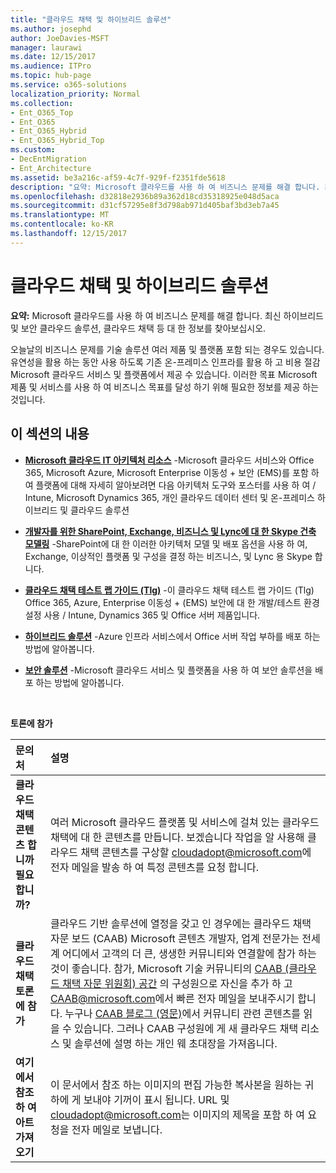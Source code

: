 ```yaml
---
title: "클라우드 채택 및 하이브리드 솔루션"
ms.author: josephd
author: JoeDavies-MSFT
manager: laurawi
ms.date: 12/15/2017
ms.audience: ITPro
ms.topic: hub-page
ms.service: o365-solutions
localization_priority: Normal
ms.collection:
- Ent_O365_Top
- Ent_O365
- Ent_O365_Hybrid
- Ent_O365_Hybrid_Top
ms.custom:
- DecEntMigration
- Ent_Architecture
ms.assetid: be3a216c-af59-4c7f-929f-f2351fde5618
description: "요약: Microsoft 클라우드를 사용 하 여 비즈니스 문제를 해결 합니다. 최신 하이브리드 및 보안 클라우드 솔루션, 클라우드 채택 등 대 한 정보를 찾아보십시오."
ms.openlocfilehash: d32818e2936b89a362d18cd35318925e048d5aca
ms.sourcegitcommit: d31cf57295e8f3d798ab971d405baf3bd3eb7a45
ms.translationtype: MT
ms.contentlocale: ko-KR
ms.lasthandoff: 12/15/2017
---
```

# <a name="cloud-adoption-and-hybrid-solutions"></a>클라우드 채택 및 하이브리드 솔루션

 **요약:** Microsoft 클라우드를 사용 하 여 비즈니스 문제를 해결 합니다. 최신 하이브리드 및 보안 클라우드 솔루션, 클라우드 채택 등 대 한 정보를 찾아보십시오.
  
오늘날의 비즈니스 문제를 기술 솔루션 여러 제품 및 플랫폼 포함 되는 경우도 있습니다. 유연성을 활용 하는 동안 사용 하도록 기존 온-프레미스 인프라를 활용 하 고 비용 절감 Microsoft 클라우드 서비스 및 플랫폼에서 제공 수 있습니다. 이러한 목표 Microsoft 제품 및 서비스를 사용 하 여 비즈니스 목표를 달성 하기 위해 필요한 정보를 제공 하는 것입니다. 
  
## <a name="in-this-section"></a>이 섹션의 내용

- **[Microsoft 클라우드 IT 아키텍처 리소스](microsoft-cloud-it-architecture-resources.md)** -Microsoft 클라우드 서비스와 Office 365, Microsoft Azure, Microsoft Enterprise 이동성 + 보안 (EMS)를 포함 하 여 플랫폼에 대해 자세히 알아보려면 다음 아키텍처 도구와 포스터를 사용 하 여 / Intune, Microsoft Dynamics 365, 개인 클라우드 데이터 센터 및 온-프레미스 하이브리드 및 클라우드 솔루션
    
- **[개발자를 위한 SharePoint, Exchange, 비즈니스 및 Lync에 대 한 Skype 건축 모델링](architectural-models-for-sharepoint-exchange-skype-for-business-and-lync.md)** -SharePoint에 대 한 이러한 아키텍처 모델 및 배포 옵션을 사용 하 여, Exchange, 이상적인 플랫폼 및 구성을 결정 하는 비즈니스, 및 Lync 용 Skype 합니다.
    
- **[클라우드 채택 테스트 랩 가이드 (Tlg)](cloud-adoption-test-lab-guides-tlgs.md)** -이 클라우드 채택 테스트 랩 가이드 (Tlg) Office 365, Azure, Enterprise 이동성 + (EMS) 보안에 대 한 개발/테스트 환경 설정 사용 / Intune, Dynamics 365 및 Office 서버 제품입니다.
    
- **[하이브리드 솔루션](hybrid-solutions.md)** -Azure 인프라 서비스에서 Office 서버 작업 부하를 배포 하는 방법에 알아봅니다.
    
- **[보안 솔루션](security-solutions.md)** -Microsoft 클라우드 서비스 및 플랫폼을 사용 하 여 보안 솔루션을 배포 하는 방법에 알아봅니다.

<br/>

**토론에 참가**

|**문의처**|**설명**|
|:-----|:-----|
|**클라우드 채택 콘텐츠 합니까 필요 합니까?** <br/> |여러 Microsoft 클라우드 플랫폼 및 서비스에 걸쳐 있는 클라우드 채택에 대 한 콘텐츠를 만듭니다. 보겠습니다 작업을 알 사용해 클라우드 채택 콘텐츠를 구상할 [cloudadopt@microsoft.com](mailto:cloudadopt@microsoft.com?Subject=[Cloud%20Adoption%20Content%20Feedback]:%20)에 전자 메일을 발송 하 여 특정 콘텐츠를 요청 합니다.<br/> |
|**클라우드 채택 토론에 참가** <br/> |클라우드 기반 솔루션에 열정을 갖고 인 경우에는 클라우드 채택 자문 보드 (CAAB) Microsoft 콘텐츠 개발자, 업계 전문가는 전세계 어디에서 고객의 더 큰, 생생한 커뮤니티와 연결할에 참가 하는 것이 좋습니다. 참가, Microsoft 기술 커뮤니티의 [CAAB (클라우드 채택 자문 위원회) 공간](https://aka.ms/caab) 의 구성원으로 자신을 추가 하 고 [CAAB@microsoft.com](mailto:caab@microsoft.com?Subject=I%20just%20joined%20the%20Cloud%20Adoption%20Advisory%20Board!)에서 빠른 전자 메일을 보내주시기 합니다. 누구나 [CAAB 블로그 (영문)](https://blogs.technet.com/b/solutions_advisory_board/)에서 커뮤니티 관련 콘텐츠를 읽을 수 있습니다. 그러나 CAAB 구성원에 게 새 클라우드 채택 리소스 및 솔루션에 설명 하는 개인 웨 초대장을 가져옵니다.<br/> |
|**여기에서 참조 하 여 아트 가져오기** <br/> |이 문서에서 참조 하는 이미지의 편집 가능한 복사본을 원하는 귀하에 게 보내야 기꺼이 표시 됩니다. URL 및 [cloudadopt@microsoft.com](mailto:cloudadopt@microsoft.com?subject=[Art%20Request]:%20)는 이미지의 제목을 포함 하 여 요청을 전자 메일로 보냅니다.<br/> |
   


